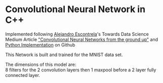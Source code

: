 # Convolutional Neural Network in C++

Implemented following [Alejandro Escontrela](https://github.com/Alescontrela)'s Towards Data Science Medium Article ["Convolutional Neural Networks from the ground up"](https://towardsdatascience.com/convolutional-neural-networks-from-the-ground-up-c67bb41454e1) and [Python Implementation](https://github.com/Alescontrela/Numpy-CNN) on Github  

This Network is built and trained for the MNIST data set.  

The dimensions of this model are:  
8 filters for the 2 convolution layers then 1 maxpool before a 2 layer fully connected layer.  
